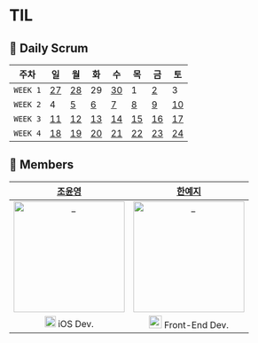 # TIL

## 📅 Daily Scrum 

| 주차 | 일 | 월 | 화 | 수 | 목 | 금 | 토 | 
| -------- | --- | ------------------------------------------------------------------------------------ | ------------------------------------------------------------------------------------ | ------------------------------------------------------------------------------------ | ------------------------------------------------------------------------------------ | ------------------------------------------------------------------------------------ | --- | 
| `WEEK 1` | [27](https://github.com/YY-TIL/TIL/wiki/6_27) | [28](https://github.com/YY-TIL/TIL/wiki/6_28) | 29 | [30](https://github.com/YY-TIL/TIL/wiki/6_30)| 1 | [2](https://github.com/YY-TIL/TIL/wiki/7_02) | 3 | 
| `WEEK 2` | 4 | [5](https://github.com/YY-TIL/TIL/wiki/7_05) | [6](https://github.com/YY-TIL/TIL/wiki/7_06) | [7](https://github.com/YY-TIL/TIL/wiki/7_07)| [8](https://github.com/YY-TIL/TIL/wiki/7_08) | [9](https://github.com/YY-TIL/TIL/wiki/7_09) | [10](https://github.com/YY-TIL/TIL/wiki/7_10) | 
| `WEEK 3` | [11]() | [12]() | [13]() | [14]()| [15]() | [16]() | [17]() | 
| `WEEK 4` | [18]() | [19]() | [20]() | [21]()| [22]() | [23]() | [24]() | 


## 👭 Members

|  [조윤영](https://github.com/Choyoonyoung98)  |  [한예지](https://github.com/yeji9175)  |  
| :----------: |  :--------:  | 
| <img src="https://avatars.githubusercontent.com/u/39290117?v=4" width=200px alt="_"/> | <img src="https://avatars.githubusercontent.com/u/39231606?v=4" width=200px alt="_"/> | 
| <img src="https://user-images.githubusercontent.com/39231606/123516779-c9b08180-d6d8-11eb-96be-1c3d9dc3ce9c.png" width=20px alt="_"/> iOS Dev. | <img src="https://y0c.github.io/images/js.png" width=23px> Front-End Dev. | 
